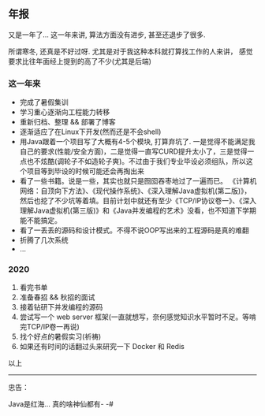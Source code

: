 ## 年报

又是一年了... 这一年来讲, 算法方面没有进步, 甚至还退步了很多.

所谓寒冬, 还真是不好过呀. 尤其是对于我这种本科就打算找工作的人来讲， 感觉要求比往年面经上提到的高了不少(尤其是后端)

### 这一年来
- 完成了暑假集训
- 学习重心逐渐向工程能力转移
- 重新归档、整理 && 部署了博客
- 逐渐适应了在Linux下开发(然而还是不会shell)
- 用Java跟着一个项目写了大概有4-5个模块, 打算弃坑了. 一是觉得不能满足我自己的要求(性能/安全方面)，二是觉得一直写CURD提升太小了，三是觉得一点也不炫酷(调轮子不如造轮子爽)。不过由于我们专业毕设必须组队，所以这个项目等到毕设的时候可能还会再掏出来
- 看了一些书籍。说是一些，其实也就只是囫囵吞枣地过了一遍而已。 《计算机网络：自顶向下方法》、《现代操作系统》、《深入理解Java虚拟机(第二版)》，然后也挖了不少坑等着填。目前计划中就还有至少《TCP/IP协议卷一》、《深入理解Java虚拟机(第三版)》和《Java并发编程的艺术》没看，也不知道下学期能不能搞定。
- 看了一丢丢的源码和设计模式。不得不说OOP写出来的工程源码是真的难翻
- 折腾了几次系统
- ...

### 2020

1. 看完书单
2. 准备春招 && 秋招的面试
3. 接着钻研下并发编程的源码
4. 尝试写一个 web server 框架(一直就想写，奈何感觉知识水平暂时不足。等啃完TCP/IP卷一再说)
5. 找个好点的暑假实习(祈祷)
6. 如果还有时间的话翻过头来研究一下 Docker 和 Redis

以上

---

忠告：

Java是红海... 真的啥神仙都有- -#